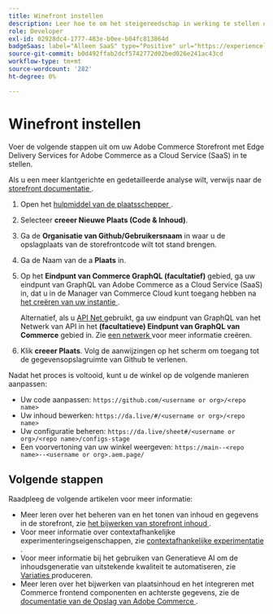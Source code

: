 ```yaml
---
title: Winefront instellen
description: Leer hoe te om het steigereedschap in werking te stellen om uw  [!DNL Adobe Commerce as a Cloud Service]  storefront te opstelling.
role: Developer
exl-id: 02928dc4-1777-483e-b0ee-b04fc813864d
badgeSaas: label="Alleen SaaS" type="Positive" url="https://experienceleague.adobe.com/nl/docs/commerce/user-guides/product-solutions" tooltip="Alleen van toepassing op Adobe Commerce as a Cloud Service- en Adobe Commerce Optimizer-projecten (door Adobe beheerde SaaS-infrastructuur)."
source-git-commit: b0d492ffab2dcf5742772d02bed026e241ac43cd
workflow-type: tm+mt
source-wordcount: '282'
ht-degree: 0%

---
```


# Winefront instellen

Voer de volgende stappen uit om uw Adobe Commerce Storefront met Edge Delivery Services for Adobe Commerce as a Cloud Service (SaaS) in te stellen.

Als u een meer klantgerichte en gedetailleerde analyse wilt, verwijs naar de [ storefront documentatie ](https://experienceleague.adobe.com/developer/commerce/storefront/get-started/?lang=nl-NL).

1. Open het [ hulpmiddel van de plaatsschepper ](https://da.live/app/adobe-commerce/storefront-tools/tools/site-creator/site-creator).

1. Selecteer **creeer Nieuwe Plaats (Code &amp; Inhoud)**.

1. Ga de **Organisatie van Github/Gebruikersnaam** in waar u de opslagplaats van de storefrontcode wilt tot stand brengen.

1. Ga de Naam van de a **Plaats** in.

1. Op het **Eindpunt van Commerce GraphQL (facultatief)** gebied, ga uw eindpunt van GraphQL van Adobe Commerce as a Cloud Service (SaaS) in, dat u in de Manager van Commerce Cloud kunt toegang hebben na [ het creëren van uw instantie ](./getting-started.md#create-an-instance).

   Alternatief, als u [ API Net ](https://developer.adobe.com/graphql-mesh-gateway/mesh/basic) gebruikt, ga uw eindpunt van GraphQL van het Netwerk van API in het **(facultatieve) Eindpunt van GraphQL van Commerce** gebied in. Zie [ een netwerk ](https://developer.adobe.com/graphql-mesh-gateway/mesh/basic/create-mesh) voor meer informatie creëren.

1. Klik **creeer Plaats**. Volg de aanwijzingen op het scherm om toegang tot de gegevensopslagruimte van Github te verlenen.

Nadat het proces is voltooid, kunt u de winkel op de volgende manieren aanpassen:

* Uw code aanpassen: `https://github.com/<username or org>/<repo name>`
* Uw inhoud bewerken: `https://da.live/#/<username or org>/<repo name>`
* Uw configuratie beheren: `https://da.live/sheet#/<username or org>/<repo name>/configs-stage`
* Een voorvertoning van uw winkel weergeven: `https://main--<repo name>--<username or org>.aem.page/`

## Volgende stappen

Raadpleeg de volgende artikelen voor meer informatie:

* Meer leren over het beheren van en het tonen van inhoud en gegevens in de storefront, zie [ het bijwerken van storefront inhoud ](./use-cases.md#update-storefront-content).
* Voor meer informatie over contextafhankelijke experimenteringseigenschappen, zie [ contextafhankelijke experimentatie ](./use-cases.md#contextual-experimentation).
* Voor meer informatie bij het gebruiken van Generatieve AI om de inhoudsgeneratie van uitstekende kwaliteit te automatiseren, zie [ Variaties ](./use-cases.md#generate-variations) produceren.
* Meer leren over het bijwerken van plaatsinhoud en het integreren met Commerce frontend componenten en achterste gegevens, zie de [ documentatie van de Opslag van Adobe Commerce ](https://experienceleague.adobe.com/developer/commerce/storefront/?lang=nl-NL).
